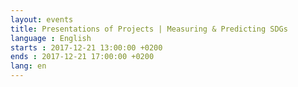 ```yaml
---
layout: events
title: Presentations of Projects | Measuring & Predicting SDGs
language : English
starts : 2017-12-21 13:00:00 +0200
ends : 2017-12-21 17:00:00 +0200
lang: en
---
```

